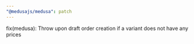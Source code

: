 ```yaml
---
"@medusajs/medusa": patch
---
```


fix(medusa): Throw upon draft order creation if a variant does not have any prices
